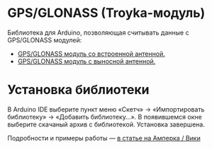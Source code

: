 GPS/GLONASS (Troyka-модуль)
===========================

Библиотека для Arduino, позволяющая считывать данные с GPS/GLONASS модулей:
* [GPS/GLONASS модуль со встроенной антенной.](http://amperka.ru/product/troyka-gps-glonass)
* [GPS/GLONASS модуль с выносной антенной.](http://amperka.ru/product/troyka-gps-glonass-extended-reciver)

Установка библиотеки
====================

В Arduino IDE выберите пункт меню «Скетч» → «Импортировать библиотеку» →
«Добавить библиотеку…». В появившемся окне выберите скачаный архив с
библиотекой. Установка завершена.

Подробности и примеры работы — [в статье на Амперка / Вики](http://wiki.amperka.ru/продукты:troyka-gps-glonass)